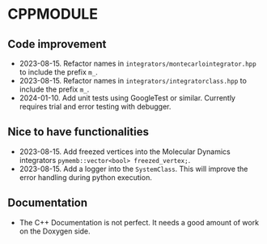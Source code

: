 # CPPMODULE

## Code improvement

* 2023-08-15. Refactor names in `integrators/montecarlointegrator.hpp` to include the prefix `m_`.
* 2023-08-15. Refactor names in `integrators/integratorclass.hpp` to include the prefix `m_`.
* 2024-01-10. Add unit tests using GoogleTest or similar. Currently requires trial and error testing with debugger.

## Nice to have functionalities

* 2023-08-15. Add freezed vertices into the Molecular Dynamics integrators `pymemb::vector<bool> freezed_vertex;`.
* 2023-08-15. Add a logger into the `SystemClass`. This will improve the error handling during python execution.

## Documentation

* The C++ Documentation is not perfect. It needs a good amount of work on the Doxygen side.

